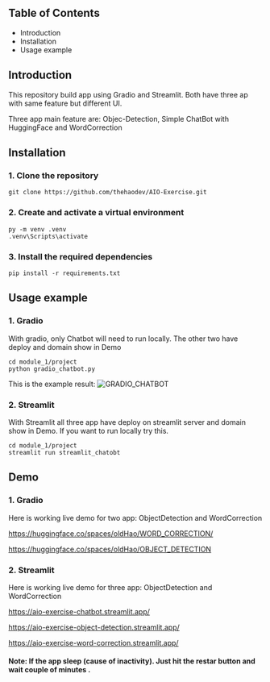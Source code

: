 ## Table of Contents

- Introduction
- Installation
- Usage example
## Introduction
This repository build app using Gradio and Streamlit. Both have three ap with same feature but different UI. 

Three app main feature are: Objec-Detection, Simple ChatBot with HuggingFace and WordCorrection
## Installation
### 1. Clone the repository  
```
git clone https://github.com/thehaodev/AIO-Exercise.git
```
### 2. Create and activate a virtual environment 
```
py -m venv .venv
.venv\Scripts\activate
```
### 3. Install the required dependencies 
```
pip install -r requirements.txt
```
## Usage example
### 1. Gradio
With gradio, only Chatbot will need to run locally. The other two have deploy and domain show in Demo
```
cd module_1/project
python gradio_chatbot.py
```
This is the example result: 
![GRADIO_CHATBOT](https://github.com/thehaodev/AIO-Exercise/assets/112054658/b552e680-103a-45e5-9167-b86bd669c29d)
### 2. Streamlit
With Streamlit all three app have deploy on streamlit server and domain show in Demo. If you want to run locally try this.
```
cd module_1/project
streamlit run streamlit_chatobt
```
## Demo
### 1. Gradio
Here is working live demo for two app: ObjectDetection and WordCorrection

https://huggingface.co/spaces/oldHao/WORD_CORRECTION/

https://huggingface.co/spaces/oldHao/OBJECT_DETECTION
### 2. Streamlit
Here is working live demo for three app: ObjectDetection and WordCorrection

https://aio-exercise-chatbot.streamlit.app/

https://aio-exercise-object-detection.streamlit.app/

https://aio-exercise-word-correction.streamlit.app/

#### Note: If the app sleep (cause of inactivity). Just hit the restar button and wait couple of minutes .
